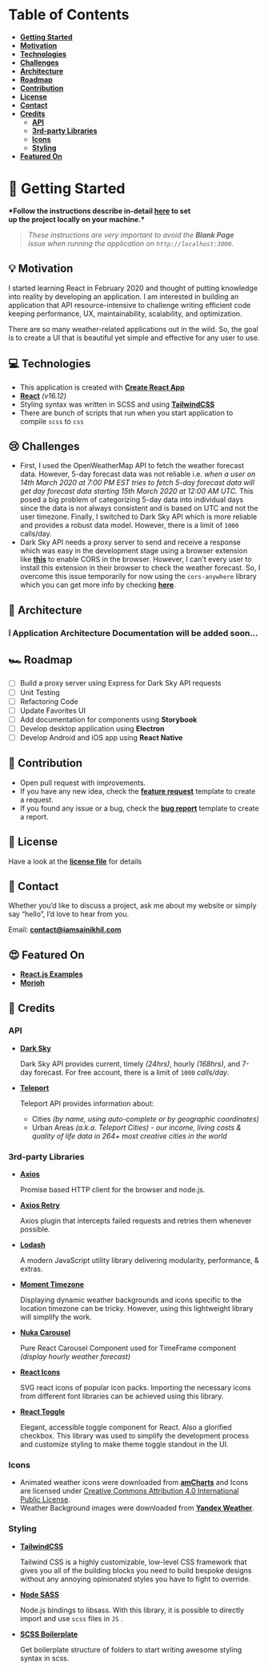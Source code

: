 # Table of Contents

- **[Getting Started](https://github.com/iamsainikhil/weather-react#getting-started)**
- **[Motivation](https://github.com/iamsainikhil/weather-react#motivation)**
- **[Technologies](https://github.com/iamsainikhil/weather-react#technologies)**
- **[Challenges](https://github.com/iamsainikhil/weather-react#challenges)**
- **[Architecture](https://github.com/iamsainikhil/weather-react#architecture)**
- **[Roadmap](https://github.com/iamsainikhil/weather-react#roadmap)**
- **[Contribution](https://github.com/iamsainikhil/weather-react#contribution)**
- **[License](https://github.com/iamsainikhil/weather-react#license)**
- **[Contact](https://github.com/iamsainikhil/weather-react#contact)**
- **[Credits](https://github.com/iamsainikhil/weather-react#credits)**
  - **[API](https://github.com/iamsainikhil/weather-react#api)**
  - **[3rd-party Libraries](https://github.com/iamsainikhil/weather-react#3rd-party-libraries)**
  - **[Icons](https://github.com/iamsainikhil/weather-react#icons)**
  - **[Styling](https://github.com/iamsainikhil/weather-react#styling)**
- **[Featured On](https://github.com/iamsainikhil/weather-react#featured)**

# 🚀 Getting Started

**\*Follow the instructions describe in-detail **[here](https://www.notion.so/reactweather/Weather-React-Repo-Setup-Instructions-1a789c2e47f545ceb87062d171a66b6b)** to set up the project locally on your machine.\***

> _These instructions are very important to avoid the **Blank Page** issue when running the application on `http://localhost:3000`._

## 💡 Motivation

I started learning React in February 2020 and thought of putting knowledge into reality by developing an application. I am interested in building an application that API resource-intensive to challenge writing efficient code keeping performance, UX, maintainability, scalability, and optimization.

There are so many weather-related applications out in the wild. So, the goal is to create a UI that is beautiful yet simple and effective for any user to use.

## 💻 Technologies

- This application is created with **[Create React App](https://create-react-app.dev/)**
- **[React](https://reactjs.org/)** _(v16.12)_
- Styling syntax was written in SCSS and using **[TailwindCSS](https://tailwindcss.com/)**
- There are bunch of scripts that run when you start application to compile `scss` to `css`

## 😢 Challenges

- First, I used the OpenWeatherMap API to fetch the weather forecast data. However, 5-day forecast data was not reliable i.e. _when a user on 14th March 2020 at 7:00 PM EST tries to fetch 5-day forecast data will get day forecast data starting 15th March 2020 at 12:00 AM UTC._ This posed a big problem of categorizing 5-day data into individual days since the data is not always consistent and is based on UTC and not the user timezone. Finally, I switched to Dark Sky API which is more reliable and provides a robust data model. However, there is a limit of `1000` calls/day.
- Dark Sky API needs a proxy server to send and receive a response which was easy in the development stage using a browser extension like **[this](https://chrome.google.com/webstore/detail/moesif-orign-cors-changer/digfbfaphojjndkpccljibejjbppifbc)** to enable CORS in the browser. However, I can't every user to install this extension in their browser to check the weather forecast. So, I overcome this issue temporarily for now using the `cors-anywhere` library which you can get more info by checking **[here](https://github.com/Rob--W/cors-anywhere)**.

## 📖 Architecture

### ❕ **Application Architecture Documentation will be added soon...**

## 🏎 Roadmap

- [ ] Build a proxy server using Express for Dark Sky API requests
- [ ] Unit Testing
- [ ] Refactoring Code
- [ ] Update Favorites UI
- [ ] Add documentation for components using **Storybook**
- [ ] Develop desktop application using **Electron**
- [ ] Develop Android and iOS app using **React Native**

## 🙌 Contribution

- Open pull request with improvements.
- If you have any new idea, check the **[feature request](https://github.com/iamsainikhil/weather-react/blob/master/.github/ISSUE_TEMPLATE/feature_request.md)** template to create a request.
- If you found any issue or a bug, check the **[bug report](https://github.com/iamsainikhil/weather-react/blob/master/.github/ISSUE_TEMPLATE/bug_report.md)** template to create a report.

## 📃 License

Have a look at the **[license file](https://github.com/iamsainikhil/weather-react/blob/master/LICENSE)** for details

## 📧 Contact

Whether you’d like to discuss a project, ask me about my website or simply say “hello”, I’d love to hear from you.

Email: **[contact@iamsainikhil.com](mailto:contact@iamsainikhil.com)**

## 😍 Featured On

- **[React.js Examples](https://reactjsexample.com/a-nice-weather-app-built-using-react/)**
- **[Morioh](https://morioh.com/p/fc5f51d76847)**

## 🙏 Credits

### API

- **[Dark Sky](https://darksky.net/dev)**

  Dark Sky API provides current, timely _(24hrs)_, hourly _(168hrs)_, and 7-day forecast. For free account, there is a limit of `1000` _calls/day_.

- **[Teleport](https://developers.teleport.org/api/)**

  Teleport API provides information about:

  - Cities _(by name, using auto-complete or by geographic coordinates)_
  - Urban Areas _(a.k.a. Teleport Cities) - our income, living costs & quality of life data in 264+ most creative cities in the world_

### 3rd-party Libraries

- **[Axios](https://github.com/axios/axios)**

  Promise based HTTP client for the browser and node.js.

- **[Axios Retry](https://github.com/softonic/axios-retry)**

  Axios plugin that intercepts failed requests and retries them whenever possible.

- **[Lodash](https://github.com/lodash/lodash)**

  A modern JavaScript utility library delivering modularity, performance, & extras.

- **[Moment Timezone](http://momentjs.com/timezone)**

  Displaying dynamic weather backgrounds and icons specific to the location timezone can be tricky. However, using this lightweight library will simplify the work.

- **[Nuka Carousel](https://github.com/FormidableLabs/nuka-carousel)**

  Pure React Carousel Component used for TimeFrame component _(display hourly weather forecast)_

- **[React Icons](https://react-icons.netlify.com/#/)**

  SVG react icons of popular icon packs. Importing the necessary icons from different font libraries can be achieved using this library.

- **[React Toggle](http://aaronshaf.github.io/react-toggle/)**

  Elegant, accessible toggle component for React. Also a glorified checkbox. This library was used to simplify the development process and customize styling to make theme toggle standout in the UI.

### Icons

- Animated weather icons were downloaded from **[amCharts](https://www.amcharts.com/free-animated-svg-weather-icons/)** and Icons are licensed under [Creative Commons Attribution 4.0 International Public License](https://creativecommons.org/licenses/by/4.0/).
- Weather Background images were downloaded from **[Yandex Weather](https://yandex.com/weather/)**.

### Styling

- **[TailwindCSS](https://tailwindcss.com/)**

  Tailwind CSS is a highly customizable, low-level CSS framework that gives you all of the building blocks you need to build bespoke designs without any annoying opinionated styles you have to fight to override.

- **[Node SASS](https://github.com/sass/node-sass)**

  Node.js bindings to libsass. With this library, it is possible to directly import and use `scss` files in `JS` .

- **[SCSS Boilerplate](https://github.com/HugoGiraudel/sass-boilerplate/tree/master/stylesheets)**

  Get boilerplate structure of folders to start writing awesome styling syntax in scss.
